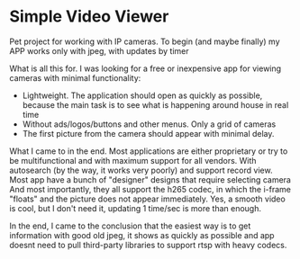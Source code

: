 #  Simple Video Viewer
Pet project for working with IP cameras.
To begin (and maybe finally) my APP works only with jpeg, with updates by timer

What is all this for.
I was looking for a free or inexpensive app for viewing cameras with minimal functionality:
- Lightweight. The application should open as quickly as possible, because the main task is to see what is happening around house in real time
- Without ads/logos/buttons and other menus. Only a grid of cameras
- The first picture from the camera should appear with minimal delay.

What I came to in the end.
Most applications are either proprietary or try to be multifunctional and with maximum support for all vendors. With autosearch (by the way, it works very poorly) and support record view.
Most app have a bunch of "designer" designs that require selecting camera
And most importantly, they all support the h265 codec, in which the i-frame "floats" and the picture does not appear immediately. Yes, a smooth video is cool, but I don't need it, updating 1 time/sec is more than enough.

In the end, I came to the conclusion that the easiest way is to get information with good old jpeg, it shows as quickly as possible and app doesnt need to pull third-party libraries to support rtsp with heavy codecs.

   
